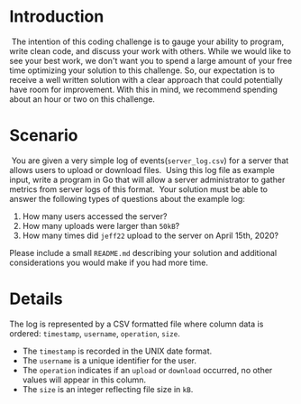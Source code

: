 # Introduction
​
The intention of this coding challenge is to gauge your ability to program, write clean code, and discuss your work with others. While we would like to see your best work, we don't want you to spend a large amount of your free time optimizing your solution to this challenge. So, our expectation is to receive a well written solution with a clear approach that could potentially have room for improvement. With this in mind, we recommend spending about an hour or two on this challenge.
​
​
# Scenario
​
You are given a very simple log of events(`server_log.csv`) for a server that allows users to upload or download files.
​
Using this log file as example input, write a program in Go that will allow a server administrator to gather metrics from server logs of this format.
​
Your solution must be able to answer the following types of questions about the example log:
1. How many users accessed the server?
2. How many uploads were larger than `50kB`?
3. How many times did `jeff22` upload to the server on April 15th, 2020?
​

Please include a small `README.md` describing your solution and additional considerations you would make if you had more time.
​
​
# Details
The log is represented by a CSV formatted file where column data is ordered: `timestamp`, `username`, `operation`, `size`.
​
- The `timestamp` is recorded in the UNIX date format.
- The `username` is a unique identifier for the user.
- The `operation` indicates if an `upload` or `download` occurred, no other values will appear in this column.
- The `size` is an integer reflecting file size in `kB`.
